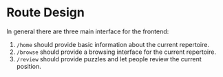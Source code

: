 # Route Design

In general there are three main interface for the frontend:

1. `/home` should provide basic information about the current repertoire.
2. `/browse` should provide a browsing interface for the current repertoire.
3. `/review` should provide puzzles and let people review the current position.
